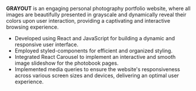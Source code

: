 **GRAYOUT** is an engaging personal photography portfolio website, where all images are beautifully presented in grayscale and dynamically reveal their colors upon user interaction, providing a captivating and interactive browsing experience.
- Developed using React and JavaScript for building a dynamic and responsive user interface.
- Employed styled-components for efficient and organized styling.
- Integrated React Carousel to implement an interactive and smooth image slideshow for the photobook pages.
- Implemented media queries to ensure the website's responsiveness across various screen sizes and devices, delivering an optimal user experience.
